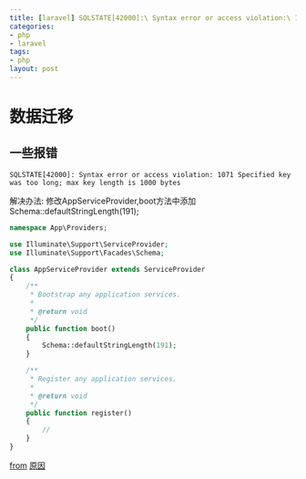 ```yaml
---
title: [laravel] SQLSTATE[42000]:\ Syntax error or access violation:\ 1071 Specified key was too long; max key length is 1000 bytes
categories: 
- php
- laravel
tags:
- php
layout: post
---
```

# 数据迁移

## 一些报错
```mysql
SQLSTATE[42000]: Syntax error or access violation: 1071 Specified key was too long; max key length is 1000 bytes
```
解决办法: 修改AppServiceProvider,boot方法中添加Schema::defaultStringLength(191);
```php
namespace App\Providers;

use Illuminate\Support\ServiceProvider;
use Illuminate\Support\Facades\Schema;

class AppServiceProvider extends ServiceProvider
{
    /**
     * Bootstrap any application services.
     *
     * @return void
     */
    public function boot()
    {
        Schema::defaultStringLength(191);
    }

    /**
     * Register any application services.
     *
     * @return void
     */
    public function register()
    {
        //
    }
}
```
[from](http://www.cnblogs.com/betx/p/6544090.html)
[原因](https://laravel.com/docs/master/migrations#creating-indexes)
